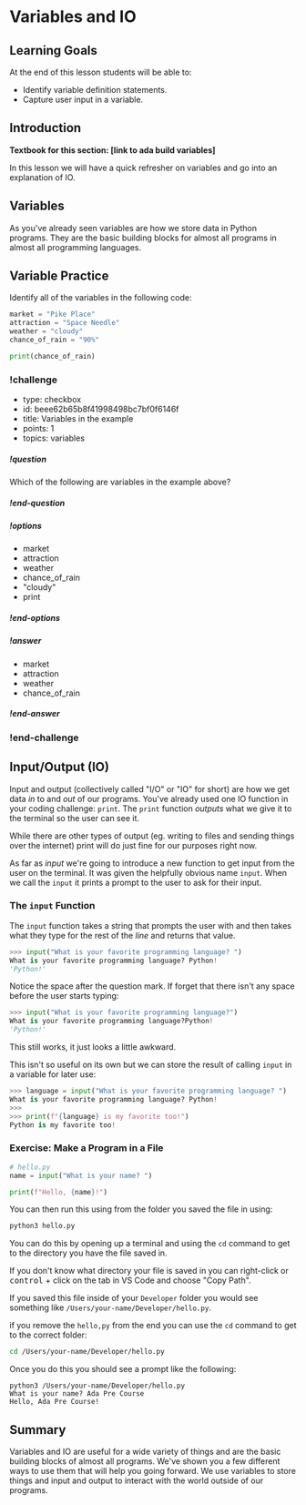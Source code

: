 # Variables and IO

## Learning Goals

At the end of this lesson students will be able to:

- Identify variable definition statements.
- Capture user input in a variable.

## Introduction

**Textbook for this section: [link to ada build variables]**

In this lesson we will have a quick refresher on variables and go into an explanation of IO.

## Variables

As you've already seen variables are how we store data in Python programs.  They are the basic building blocks for almost all programs in almost all programming languages.


## Variable Practice

Identify all of the variables in the following code:

```python
market = "Pike Place"
attraction = "Space Needle"
weather = "cloudy"
chance_of_rain = "90%"

print(chance_of_rain)
```

<!-- >>>>>>>>>>>>>>>>>>>>>> BEGIN CHALLENGE >>>>>>>>>>>>>>>>>>>>>> -->
<!-- Replace everything in square brackets [] and remove brackets  -->

### !challenge

* type: checkbox
* id: beee62b65b8f41998498bc7bf0f6146f
* title: Variables in the example
* points: 1
* topics: variables

##### !question

Which of the following are variables in the example above?

##### !end-question

##### !options

* market
* attraction
* weather
* chance_of_rain
* "cloudy"
* print

##### !end-options

##### !answer

* market
* attraction
* weather
* chance_of_rain

##### !end-answer

### !end-challenge

<!-- ======================= END CHALLENGE ======================= -->

## Input/Output (IO)

Input and output (collectively called "I/O" or "IO" for short) are how we get data _in_ to and _out_ of our programs.  You've already used one IO function in your coding challenge: `print`.  The `print` function _outputs_ what we give it to the terminal so the user can see it.

While there are other types of output (eg. writing to files and sending things over the internet) print will do just fine for our purposes right now.

As far as _input_ we're going to introduce a new function to get input from the user on the terminal.  It was given the helpfully obvious name `input`.  When we call the `input` it prints a prompt to the user to ask for their input.

### The `input` Function

The `input` function takes a string that prompts the user with and then takes what they type for the rest of the _line_ and returns that value.

```python
>>> input("What is your favorite programming language? ")
What is your favorite programming language? Python!
'Python!'
```

Notice the space after the question mark.  If forget that there isn't any space before the user starts typing:

```python
>>> input("What is your favorite programming language?")
What is your favorite programming language?Python!
'Python!'
```

This still works, it just looks a little awkward.

This isn't so useful on its own but we can store the result of calling `input` in a variable for later use:

```python
>>> language = input("What is your favorite programming language? ")
What is your favorite programming language? Python!
>>>
>>> print(f"{language} is my favorite too!")
Python is my favorite too!
```

### Exercise: Make a Program in a File

```python
# hello.py
name = input("What is your name? ")

print(f"Hello, {name}!")
```

You can then run this using from the folder you saved the file in using:

```sh
python3 hello.py
```

You can do this by opening up a terminal and using the `cd` command to get to the directory you have the file saved in.

If you don't know what directory your file is saved in you can right-click or <kbd>control</kbd> + click on the tab in VS Code and choose "Copy Path".

If you saved this file inside of your `Developer` folder you would see something like `/Users/your-name/Developer/hello.py`.

if you remove the `hello,py` from the end you can use the `cd` command to get to the correct folder:

```sh
cd /Users/your-name/Developer/hello.py
```

Once you do this you should see a prompt like the following:

```
python3 /Users/your-name/Developer/hello.py
What is your name? Ada Pre Course
Hello, Ada Pre Course!
```

## Summary

Variables and IO are useful for a wide variety of things and are the basic building blocks of almost all programs.  We've shown you a few different ways to use them that will help you going forward.  We use variables to store things and input and output to interact with the world outside of our programs.


